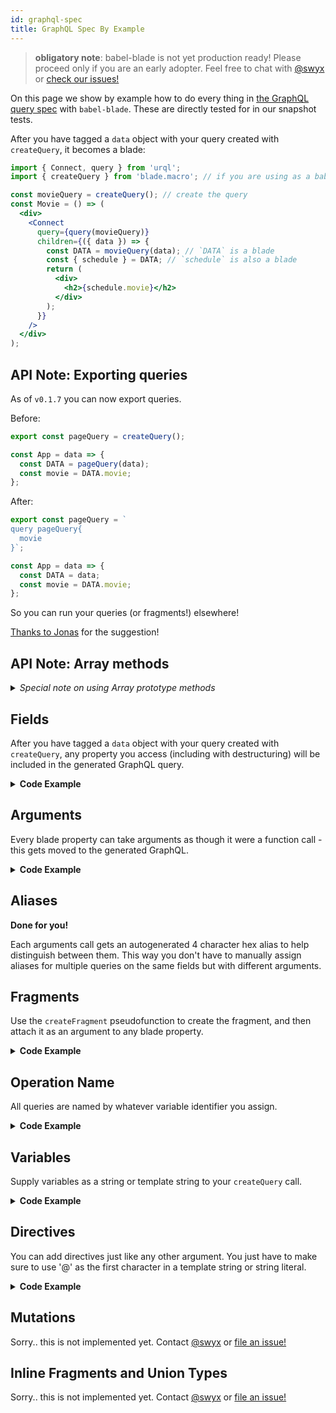 ```yaml
---
id: graphql-spec
title: GraphQL Spec By Example
---
```


> **obligatory note**: babel-blade is not yet production ready! Please proceed only if you are an early adopter. Feel free to chat with [@swyx](https://twitter.com/swyx) or [check our issues!](https://github.com/sw-yx/babel-blade/issues/)

On this page we show by example how to do every thing in [the GraphQL query spec](https://graphql.org/learn/queries) with `babel-blade`. These are directly tested for in our snapshot tests.

After you have tagged a `data` object with your query created with `createQuery`, it becomes a blade:

```jsx
import { Connect, query } from 'urql';
import { createQuery } from 'blade.macro'; // if you are using as a babel macro

const movieQuery = createQuery(); // create the query
const Movie = () => (
  <div>
    <Connect
      query={query(movieQuery)}
      children={({ data }) => {
        const DATA = movieQuery(data); // `DATA` is a blade
        const { schedule } = DATA; // `schedule` is also a blade
        return (
          <div>
            <h2>{schedule.movie}</h2>
          </div>
        );
      }}
    />
  </div>
);
```

## API Note: Exporting queries

As of `v0.1.7` you can now export queries.

Before:

```js
export const pageQuery = createQuery();

const App = data => {
  const DATA = pageQuery(data);
  const movie = DATA.movie;
};
```

After:

```js
export const pageQuery = `
query pageQuery{
  movie
}`;

const App = data => {
  const DATA = data;
  const movie = DATA.movie;
};
```

So you can run your queries (or fragments!) elsewhere!

[Thanks to Jonas](https://github.com/sw-yx/babel-blade/issues/18) for the suggestion!

## API Note: Array methods

<details>
<summary>
<em>
Special note on using Array prototype methods
</em>
</summary>

**Only applies if your GraphQL field names coincide with array prototype method names.**

Blades will propagate through the following array methods:

- map
- every
- filter
- find
- findIndex
- forEach
- reduce
- reduceRight
- some

so this will work:

```js
import { Connect, query } from 'urql';

const movieQuery = createQuery()
const App = () => <Connect query={query(movieQuery)} children={({ data }) => {
  let result = movieQuery(data);
  let {actors} = result.movie;
  return <div>
          {actors.map(actor => (
            <Actor data={actor.supporting} />
            <Actor data={actor.leading} />
          ))}
        </div>;
}} />;
```

For the rest of the Array prototype methods, babel-blade simply "stops tracking" so you will need to stub out the rest of the dependencies with fragments on in a no-op assignment somewhere.

If you do actually have a field called "map" for example, destructure it:

```js
// do this, will be in the GraphQL
const { map } = blade;
// don't do this, won't be captured in the generated graphql
const temp = blade.map; // we won't know if this is an array or an object property
```

</details>

## Fields

After you have tagged a `data` object with your query created with `createQuery`, any property you access (including with destructuring) will be included in the generated GraphQL query.

<details>
<summary>
<b>
Code Example
</b>
</summary>

Before:

```jsx
import { Connect, query } from 'urql';
import { createQuery } from 'blade.macro'; // if you are using as a babel macro

const movieQuery = createQuery();
const Movie = () => (
  <div>
    <Connect
      query={query(movieQuery)}
      children={({ data }) => {
        const DATA = movieQuery(data); // key step
        return (
          <div>
            <h2>{DATA.movie.gorilla}</h2>
            <p>{DATA.movie.monkey}</p>
            <p>{DATA.chimp}</p>
          </div>
        );
      }}
    />
  </div>
);
```

After:

```jsx
import { Connect, query } from 'urql';

const Movie = () => (
  <div>
    <Connect
      query={query(`
query movieQuery{
  movie {
    gorilla
    monkey
  }
  chimp
}`)}
      children={({ data }) => {
        const DATA = data;
        return (
          <div>
            <h2>{DATA.movie.gorilla}</h2>
            <p>{DATA.movie.monkey}</p>
            <p>{DATA.chimp}</p>
          </div>
        );
      }}
    />
  </div>
);
```

</details>

## Arguments

Every blade property can take arguments as though it were a function call - this gets moved to the generated GraphQL.

<details>
<summary>
<b>
Code Example
</b>
</summary>

Before

```jsx
import { Connect, query } from 'urql';
import { createQuery } from 'blade.macro'; // if you are using as a babel macro

const movieQuery = createQuery();
const Movie = () => (
  <div>
    <Connect
      query={query(movieQuery)}
      children={({ data }) => {
        const DATA = movieQuery(data);
        const film = DATA.movie('limit: 5'); // like this
        const nestedQuery = film.schedule('schedule: true'); // or this
        return (
          <div>
            <Films data={film.titles} />
            <Schedule data={nestedQuery.data} />
          </div>
        );
      }}
    />
  </div>
);
```

After:

```jsx
import { Connect, query } from 'urql';

const Movie = () => (
  <div>
    <Connect
      query={query(`
query movieQuery{
  movie_19e8: movie(limit: 5) {
    schedule_7d17: schedule(schedule: true) {
      data
    }
    titles
  }
}`)}
      children={({ data }) => {
        const DATA = data;
        const film = DATA.movie_19e8;
        const nestedQuery = film.schedule_7d17;
        return (
          <div>
            <Films data={film.titles} />
            <Schedule data={nestedQuery.data} />
          </div>
        );
      }}
    />
  </div>
);
```

</details>

## Aliases

**Done for you!**

Each arguments call gets an autogenerated 4 character hex alias to help distinguish between them. This way you don't have to manually assign aliases for multiple queries on the same fields but with different arguments.

## Fragments

Use the `createFragment` pseudofunction to create the fragment, and then attach it as an argument to any blade property.

<details>
<summary>
<b>
Code Example
</b>
</summary>

Before:

```jsx
import { Connect, query } from 'urql';
import { createQuery, createFragment } from 'blade.macro'; // if you are using as a babel macro

// MovieComponent.js
const movieFragment = createFragment('Movie');
const Movie = ({ data }) => {
  let result = movieFragment(data);
  let movie = result.movie;
  return (
    <div className="movie">
      {loaded === false ? (
        <p>Loading</p>
      ) : (
        <div>
          <h2>{movie.title}</h2>
          <p>{movie.actors.supporting}</p>
          <p>{movie.actors.leading}</p>
          <button onClick={onClose}>Close</button>
        </div>
      )}
    </div>
  );
};

Movie.fragment = movieFragment; // like this

// MoviePage.js
const pageQuery = createQuery(); // create a top-level query
const App = () => (
  <Connect
    query={query(pageQuery)}
    children={({ loaded, data }) => {
      let result = pageQuery(data);
      // rendering Movie while adding
      // `Movie.fragment` into the query.
      // (could be automatic in future)
      return (
        <ul>
          <Movie data={result.movie(Movie.fragment)} />
        </ul>
      );
    }}
  />
);
```

This transpiles to:

```jsx
import { Connect, query } from 'urql';
const Movie = ({ data }) => {
  let result = data;
  let movie = result.movie;
  return (
    <div className="movie">
      {loaded === false ? (
        <p>Loading</p>
      ) : (
        <div>
          <h2>{movie.title}</h2>
          <p>{movie.actors.supporting}</p>
          <p>{movie.actors.leading}</p>
          <button onClick={onClose}>Close</button>
        </div>
      )}
    </div>
  );
};

Movie.fragment = movieFragment => `
fragment ${movieFragment} on Movie{
  movie {
    title
    actors {
      supporting
      leading
    }
  }
}`;

const App = () => (
  <Connect
    query={query(`
query pageQuery{
  movie {
    ...Moviefragment
  }
}

${Movie.fragment('Moviefragment')}`)}
    children={({ loaded, data }) => {
      let result = data;
      // rendering Movie while adding
      // `Movie.fragment` into the query.
      // (could be automatic in future)
      return (
        <ul>
          <Movie data={result.movie} />
        </ul>
      );
    }}
  />
);
```

</details>

## Operation Name

All queries are named by whatever variable identifier you assign.

<details>
<summary>
<b>
Code Example
</b>
</summary>

Before

```jsx
import { Connect, query } from 'urql';
import { createQuery } from 'blade.macro'; // if you are using as a babel macro

const movieQuery = createQuery(); // movieQuery becomes the operation name
const Movie = () => (
  <div>
    <Connect
      query={query(movieQuery)}
      children={({ data }) => {
        const DATA = movieQuery(data);
        return (
          <div>
            <h2>{DATA.movie.gorilla}</h2>
            <p>{DATA.movie.monkey}</p>
            <p>{DATA.chimp}</p>
          </div>
        );
      }}
    />
  </div>
);
```

After:

```jsx
import { Connect, query } from 'urql';

const Movie = () => (
  <div>
    <Connect
      query={query(`
query movieQuery{
  movie {
    gorilla
    monkey
  }
  chimp
}`)}
      children={({ data }) => {
        const DATA = data;
        return (
          <div>
            <h2>{DATA.movie.gorilla}</h2>
            <p>{DATA.movie.monkey}</p>
            <p>{DATA.chimp}</p>
          </div>
        );
      }}
    />
  </div>
);
```

</details>

## Variables

Supply variables as a string or template string to your `createQuery` call.

<details>
<summary>
<b>
Code Example
</b>
</summary>

Before:

```jsx
import { Connect, query } from 'urql';
import { createQuery } from 'blade.macro'; // if you are using as a babel macro

const App = ({ movieID }) => {
  const pageQuery = createQuery(`$movieID: ${movieID}`);
  return (
    <Connect
      query={query(pageQuery)}
      children={({ data }) => {
        let result = pageQuery(data);
        const stuff = result.movie('id: $movieID');
        return (
          <ul>
            <div>{stuff.title}</div>
          </ul>
        );
      }}
    />
  );
};
```

After:

```jsx
import { Connect, query } from 'urql';

const App = ({ movieID }) => {
  return (
    <Connect
      query={query(`
query pageQuery(${`$movieID: ${movieID}`}){
  movie_d076: movie(id: $movieID) {
    title
  }
}`)}
      children={({ data }) => {
        let result = data;
        const stuff = result.movie_d076;
        return (
          <ul>
            <div>{stuff.title}</div>
          </ul>
        );
      }}
    />
  );
};
```

</details>

## Directives

You can add directives just like any other argument. You just have to make sure to use '@' as the first character in a template string or string literal.

<details>
<summary>
<b>
Code Example
</b>
</summary>

Before:

```jsx
import { Connect, query } from 'urql';
import { createQuery } from 'blade.macro'; // if you are using as a babel macro

const movieQuery = createQuery();
const Movie = () => (
  <div>
    <Connect
      query={query(movieQuery)}
      children={({ data }) => {
        const DATA = movieQuery(data);
        const film = DATA.movie('limit: 5');
        const nestedQuery = film.schedule('@sort', 'id: 23', '@ping'); // like this
        return (
          <div>
            <Films data={film.titles} />
            <Schedule data={nestedQuery.data} />
          </div>
        );
      }}
    />
  </div>
);
```

After:

```jsx
import { Connect, query } from 'urql';

const Movie = () => (
  <div>
    <Connect
      query={query(`
query movieQuery{
  movie_27f6: movie(limit: 5) {
    schedule_1c35: schedule(id: 23) @sort @ping {
      data
    }
    titles
  }
}`)}
      children={({ data }) => {
        const DATA = data;
        const film = DATA.movie_27f6;
        const nestedQuery = film.schedule_1c35;
        return (
          <div>
            <Films data={film.titles} />
            <Schedule data={nestedQuery.data} />
          </div>
        );
      }}
    />
  </div>
);
```

</details>

## Mutations

Sorry.. this is not implemented yet. Contact [@swyx](https://twitter.com/swyx) or [file an issue!](https://github.com/sw-yx/babel-blade/issues/new)

## Inline Fragments and Union Types

Sorry.. this is not implemented yet. Contact [@swyx](https://twitter.com/swyx) or [file an issue!](https://github.com/sw-yx/babel-blade/issues/new)
